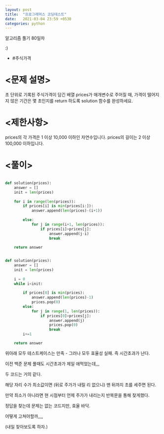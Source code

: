 ```yaml
---
layout: post
title:  "프로그래머스 코딩테스트"
date:   2021-03-04 23:59 +0530
categories: python
---
```


알고리즘 풀기 80일차

:)

- #주식가격

# <문제 설명>

초 단위로 기록된 주식가격이 담긴 배열 prices가 매개변수로 주어질 때, 가격이 떨어지지 않은 기간은 몇 초인지를 return 하도록 solution 함수를 완성하세요.

# <제한사항>
prices의 각 가격은 1 이상 10,000 이하인 자연수입니다.
prices의 길이는 2 이상 100,000 이하입니다.


# <풀이>

```python

def solution(prices):
    answer = []
    init = len(prices)    
    
    for i in range(len(prices)):
        if prices[i] is min(prices[i:]):
            answer.append(len(prices)-(i+1))
            
        else:
            for j in range(i+1, len(prices)):
                if prices[i]>prices[j]:
                    answer.append(j-i)
                    break
        
    return answer

```

```python

def solution(prices):
    answer = []
    init = len(prices)
    
    i = 0
    while i<init:
            
        if prices[0] is min(prices):
            answer.append(len(prices)-1)
            prices.pop(0) 
        else:
            for j in range(1, len(prices)):
                if prices[0]>prices[j]:
                    answer.append(j)
                    prices.pop(0)
                    break
        i+=1

    return answer

```

위아래 모두 테스트케이스는 만족 - 그러나 모두 효율성 실패. 즉 시간초과가 난다.

이전 백준 문제 풀때도 시간초과가 제일 애먹었는데,,,

두 코드는 거의 같다. 

해당 자리 수가 최소값이면 (뒤로 주가가 내릴 리 없으니) 맨 뒤까지 초를 세주면 된다.

만약 최소가 아니라면 현 시점부터 언제 주가가 내리는지 반복문을 통해 찾게했다.

정답을 찾는데 문제는 없는 코드지만, 효율 바닥.

어떻게 고쳐야할까,,,,

(내일 찾아보도록 하자.)